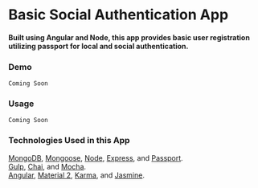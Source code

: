 # Basic Social Authentication App
#### Built using Angular and Node, this app provides basic user registration utilizing passport for local and social authentication.

### Demo
```Coming Soon```

### Usage
```Coming Soon```

### Technologies Used in this App
[MongoDB](https://docs.mongodb.com/manual/), 
[Mongoose](http://mongoosejs.com/docs/guide.html), 
[Node](https://nodejs.org/en/docs/), 
[Express](https://expressjs.com/en/guide/routing.html), and 
[Passport](http://passportjs.org).  
[Gulp](https://github.com/gulpjs/gulp/blob/master/docs/API.md), 
[Chai](http://chaijs.com/guide/), and 
[Mocha](https://mochajs.org).  
[Angular](https://angular.io/docs/ts/latest/), 
[Material 2](https://material.angular.io/guide/getting-started), 
[Karma](https://karma-runner.github.io/1.0/index.html), and 
[Jasmine](https://jasmine.github.io/2.4/introduction.html).